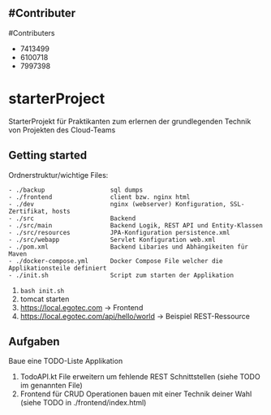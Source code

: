#Contributer
- 

#Contributers
- 7413499
- 6100718
- 7997398

# starterProject

StarterProjekt für Praktikanten zum erlernen der grundlegenden Technik von Projekten des Cloud-Teams

## Getting started

Ordnerstruktur/wichtige Files:
  

    - ./backup                  sql dumps
    - ./frontend                client bzw. nginx html 
    - ./dev                     nginx (webserver) Konfiguration, SSL-Zertifikat, hosts
    - ./src                     Backend
    - ./src/main                Backend Logik, REST API und Entity-Klassen
    - ./src/resources           JPA-Konfiguration persistence.xml
    - ./src/webapp              Servlet Konfiguration web.xml
    - ./pom.xml                 Backend Libaries und Abhängikeiten für Maven
    - ./docker-compose.yml      Docker Compose File welcher die Applikationsteile definiert
    - ./init.sh                 Script zum starten der Applikation

  



1. `bash init.sh`
2. tomcat starten
3. https://local.egotec.com  -> Frontend
4. https://local.egotec.com/api/hello/world -> Beispiel REST-Ressource

## Aufgaben

Baue eine TODO-Liste Applikation

1. TodoAPI.kt File erweitern um fehlende REST Schnittstellen  (siehe TODO im genannten File)
2. Frontend für CRUD Operationen bauen mit einer Technik deiner Wahl (siehe TODO in ./frontend/index.html)
